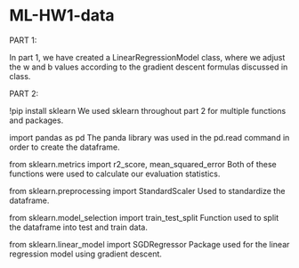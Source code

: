 # ML-HW1-data

PART 1:

In part 1, we have created a LinearRegressionModel class, where we adjust the w and 
b values according to the gradient descent formulas discussed in class.

PART 2:

!pip install sklearn
  We used sklearn throughout part 2 for multiple functions and packages.

import pandas as pd
  The panda library was used in the pd.read command in order to create the dataframe.

from sklearn.metrics import r2_score, mean_squared_error
  Both of these functions were used to calculate our evaluation statistics. 

from sklearn.preprocessing import StandardScaler
  Used to standardize the dataframe.

from sklearn.model_selection import train_test_split
  Function used to split the dataframe into test and train data.
    
from sklearn.linear_model import SGDRegressor
  Package used for the linear regression model using gradient descent.
